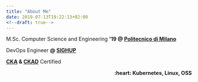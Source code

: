 ```yaml
---
title: "About Me"
date: 2019-07-13T19:22:13+02:00
<!--draft: true-->
---
```


M.Sc. Computer Science and Engineering **'19 @ [Politecnico di Milano](https://polimi.it)**

DevOps Engineer **@ [SIGHUP](https://sighup.io)**

**[CKA](https://www.cncf.io/certification/cka/) & [CKAD](https://www.cncf.io/certification/ckad/)** Certified

<div style="text-align: right"> <b>:heart: Kubernetes, Linux, OSS</b></div>

